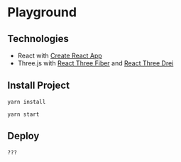 # Playground

## Technologies

- React with [Create React App](https://github.com/facebook/create-react-app)
- Three.js with [React Three Fiber](https://docs.pmnd.rs/react-three-fiber/getting-started/introduction) and [React Three Drei](https://www.npmjs.com/package/@react-three/drei)

## Install Project

```
yarn install
```
```
yarn start
```

## Deploy
```
???
```